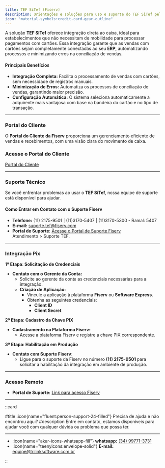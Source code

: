 ```yaml
---
title: TEF SiTef (Fiserv)
description: Orientações e soluções para uso e suporte do TEF SiTef pela Fiserv.
icon: "material-symbols:credit-card-gear-outline"
---
```


A solução **TEF SiTef** oferece integração direta ao caixa, ideal para estabelecimentos que não necessitam de mobilidade para processar pagamentos com cartões. Essa integração garante que as vendas com cartões sejam completamente conectadas ao seu **ERP**, automatizando processos e minimizando erros na conciliação de vendas.

#### Principais Benefícios
- **Integração Completa:** Facilita o processamento de vendas com cartões, sem necessidade de registros manuais.
- **Minimização de Erros:** Automatiza os processos de conciliação de vendas, garantindo maior precisão.
- **Configuração Automática:** O sistema seleciona automaticamente a adquirente mais vantajosa com base na bandeira do cartão e no tipo de transação.

---

### Portal do Cliente

O **Portal do Cliente da Fiserv** proporciona um gerenciamento eficiente de vendas e recebimentos, com uma visão clara do movimento de caixa.

### Acesse o Portal do Cliente
[Portal do Cliente](https://portaldocliente.softwareexpress.com.br/Login)

---

### Suporte Técnico

Se você enfrentar problemas ao usar o **TEF SiTef**, nossa equipe de suporte está disponível para ajudar.

#### Como Entrar em Contato com o Suporte Fiserv

- **Telefone:** (11) 2175-9501 | (11)3170-5407 | (11)3170-5300 - Ramal: 5407
- **E-mail:** suporte.tef@fiserv.com
- **Portal de Suporte:** [Acesse o Portal de Suporte Fiserv](www.skytef.com.br) Atendimento > Suporte TEF.

---

### Integração Pix

**1º Etapa: Solicitação de Credenciais**

- **Contato com o Gerente da Conta:**
  - Solicite ao gerente da conta as credenciais necessárias para a integração.
  - **Criação de Aplicação:**
    - Vincule a aplicação à plataforma **Fiserv** ou **Software Express**.
    - Obtenha as seguintes credenciais:
      - **Client ID**
      - **Client Secret**

**2º Etapa: Cadastro da Chave PIX**

- **Cadastramento na Plataforma Fiserv:**
  - Acesse a plataforma Fiserv e registre a chave PIX correspondente.

**3º Etapa: Habilitação em Produção**

- **Contato com Suporte Fiserv:**
  - Ligue para o suporte da Fiserv no número **(11) 2175-9501** para solicitar a habilitação da integração em ambiente de produção.


---

### Acesso Remoto

- **Portal de Suporte:** [Link para acesso Fiserv](https://start.remoteservices.fiserv.com/)

---

::card

#title
:icon{name="fluent:person-support-24-filled"} Precisa de ajuda e não encontrou aqui?
#description
Entre em contato, estamos disponíveis para ajudar você com qualquer dúvida ou problema que possa ter.

---

- :icon{name="akar-icons-whatsapp-fill"} **whatsapp:** [(34) 99771-3731](https://wa.me/trilinksoftware)
- :icon{name="teenyicons:envelope-solid"} **E-mail:** [equipe@trilinksoftware.com.br](mailto:equipe@trilinksoftware.com.br)

::
